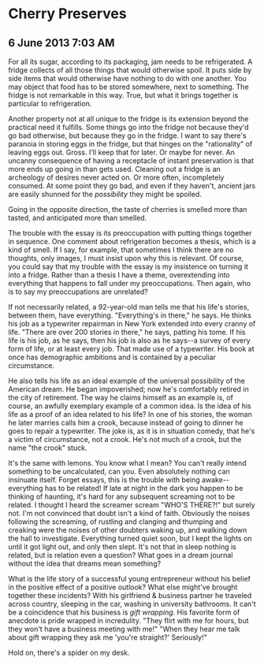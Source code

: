 # Cherry Preserves
## 6 June 2013 7:03 AM

For all its sugar, according to its packaging, jam needs to be refrigerated. A fridge collects of all those things that would otherwise spoil. It puts side by side items that would otherwise have nothing to do with one another. You may object that food has to be stored somewhere, next to something. The fridge is not remarkable in this way. True, but what it brings together is particular to refrigeration.

Another property not at all unique to the fridge is its extension beyond the practical need it fulfills. Some things go into the fridge not because they'd go bad otherwise, but because they go in the fridge. I want to say there's paranoia in storing eggs in the fridge, but that hinges on the "rationality" of leaving eggs out. Gross. I'll keep that for later. Or maybe for never. An uncanny consequence of having a receptacle of instant preservation is that more ends up going in than gets used. Cleaning out a fridge is an archeology of desires never acted on. Or more often, incompletely consumed. At some point they go bad, and even if they haven't, ancient jars are easily shunned for the _possibility_ they might be spoiled.

Going in the opposite direction, the taste of cherries is smelled more than tasted, and anticipated more than smelled.

The trouble with the essay is its preoccupation with putting things together in sequence. One comment about refrigeration becomes a thesis, which is a kind of smell. If I say, for example, that sometimes I think there are no thoughts, only images, I must insist upon why this is relevant. Of course, you could say that my trouble with the essay is my insistence on turning it into a fridge. Rather than a thesis I have a theme, overextending into everything that happens to fall under my preoccupations. Then again, who is to say my preoccupations are unrelated?

If not necessarily related, a 92-year-old man tells me that his life's stories, between them, have everything. "Everything's in there," he says. He thinks his job as a typewriter repairman in New York extended into every cranny of life. "There are over 200 stories in there," he says, patting his tome. If his life is his job, as he says, then his job is also as he says--a survey of every form of life, or at least every job. That made use of a typewriter. His book at once has demographic ambitions and is contained by a peculiar circumstance.

He also tells his life as an ideal example of the universal possibility of the American dream. He began impoverished; now he's comfortably retired in the city of retirement. The way he claims himself as an example is, of course, an awfully exemplary example of a common idea. Is the idea of his life as a proof of an idea related to his life? In one of his stories, the woman he later marries calls him a crook, because instead of going to dinner he goes to repair a typewriter. The joke is, as it is in situation comedy, that he's a victim of circumstance, not a crook. He's not much of a crook, but the name "the crook" stuck.

It's the same with lemons. You know what I mean? You can't really intend something to be uncalculated, can you. Even absolutely nothing can insinuate itself. Forget essays, this is the trouble with being awake--everything has to be related! If late at night in the dark you happen to be thinking of haunting, it's hard for any subsequent screaming not to be related. I thought I heard the screamer scream "WHO'S THERE?!" but surely not. I'm not convinced that doubt isn't a kind of faith. Obviously the noises following the screaming, of rustling and clanging and thumping and creaking were the noises of other doubters waking up, and walking down the hall to investigate. Everything turned quiet soon, but I kept the lights on until it got light out, and only then slept. It's not that in sleep nothing is related, but is relation even a question? What goes in a dream journal without the idea that dreams mean something?

What is the life story of a successful young entrepreneur without his belief in the positive effect of a positive outlook? What else might've brought together these incidents? With his girlfriend & business partner he traveled across country, sleeping in the car, washing in university bathrooms. It can't be a coincidence that his business is _gift wrapping_. His favorite form of anecdote is pride wrapped in incredulity. "They flirt with me for hours, but they won't have a business meeting with me!" "When they hear me talk about gift wrapping they ask me 'you're straight?' Seriously!"

Hold on, there's a spider on my desk.